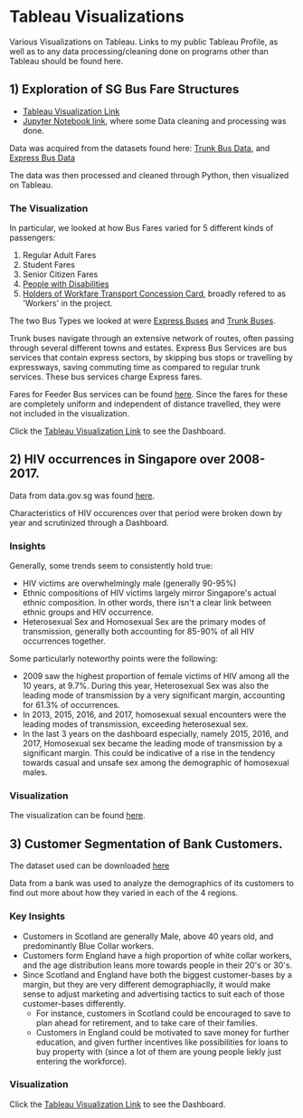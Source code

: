 # Tableau Visualizations
Various Visualizations on Tableau. Links to my public Tableau Profile, as well as to any data processing/cleaning done on programs other than Tableau should be found here.

## 1) Exploration of SG Bus Fare Structures

- [Tableau Visualization Link](https://public.tableau.com/profile/suyash2542#!/vizhome/ExplorationofSGBusFares/ExplorationofSGBusFares)
- [Jupyter Notebook link](https://github.com/SphericalSilver/Tableau-Visualizations/blob/master/SG%20Bus%20Exploration.ipynb),  where some Data cleaning and processing was done. 

Data was acquired from the datasets found here: [Trunk Bus Data](https://data.gov.sg/dataset/fare-structure-for-trunk-bus-services), and [Express Bus Data](https://data.gov.sg/dataset/fare-for-express-bus-services)

The data was then processed and cleaned through Python, then visualized on Tableau.

### The Visualization

In particular, we looked at how Bus Fares varied for 5 different kinds of passengers:
1. Regular Adult Fares
2. Student Fares
3. Senior Citizen Fares
4. [People with Disabilities](https://www.transitlink.com.sg/PSdetail.aspx?ty=art&Id=96)
5. [Holders of Workfare Transport Concession Card](https://www.transitlink.com.sg/PSdetail.aspx?ty=art&Id=95), broadly refered to as 'Workers' in the project.

The two Bus Types we looked at were [Express Buses](https://landtransportguru.net/express-bus-services/) and [Trunk Buses](https://www.mytransport.sg/content/mytransport/home/commuting/busservices.html#Trunk_Buses).

Trunk buses navigate through an extensive network of routes, often passing through several different towns and estates. Express Bus Services are bus services that contain express sectors, by skipping bus stops or travelling by expressways, saving commuting time as compared to regular trunk services. These bus services charge Express fares.

Fares for Feeder Bus services can be found [here](https://data.gov.sg/dataset/fare-for-feeder-bus-services). Since the fares for these are completely uniform and independent of distance travelled, they were not included in the visualization.

Click the [Tableau Visualization Link](https://public.tableau.com/profile/suyash2542#!/vizhome/ExplorationofSGBusFares/ExplorationofSGBusFares) to see the Dashboard.

## 2) HIV occurrences in Singapore over 2008-2017.

Data from data.gov.sg was found [here](https://data.gov.sg/dataset/hiv-notification-rate-per-million-population?resource_id=6a9550b5-3cf8-4f98-93c8-10368a133003). 

Characteristics of HIV occurences over that period were broken down by year and scrutinized through a Dashboard.

### Insights

Generally, some trends seem to consistently hold true:

- HIV victims are overwhelmingly male (generally 90-95%)
- Ethnic compositions of HIV victims largely mirror Singapore's actual ethnic composition. In other words, there isn't a clear link between ethnic groups and HIV occurrence.
- Heterosexual Sex and Homosexual Sex are the primary modes of transmission, generally both accounting for 85-90% of all HIV occurrences together.

Some particularly noteworthy points were the following:

- 2009 saw the highest proportion of female victims of HIV among all the 10 years, at 9.7%. During this year, Heterosexual Sex was also the leading mode of transmission by a very significant margin, accounting for 61.3% of occurrences.
- In 2013, 2015, 2016, and 2017, homosexual sexual encounters were the leading modes of transmission, exceeding heterosexual sex. 
- In the last 3 years on the dashboard especially, namely 2015, 2016, and 2017, Homosexual sex became the leading mode of transmission by a significant margin. This could be indicative of a rise in the tendency towards casual and unsafe sex among the demographic of homosexual males.


### Visualization

The visualization can be found [here](https://public.tableau.com/profile/suyash2542#!/vizhome/HIVOccurrencesSingapore/Dashboard1).


## 3) Customer Segmentation of Bank Customers.

The dataset used can be downloaded [here](https://sds-platform-private.s3-us-east-2.amazonaws.com/uploads/P1-UK-Bank-Customers.csv)

Data from a bank was used to analyze the demographics of its customers to find out more about how they varied in each of the 4 regions.

### Key Insights

- Customers in Scotland are generally Male, above 40 years old, and predominantly Blue Collar workers. 
- Customers form England have a high proportion of white collar workers, and the age distribution leans more towards people in their 20's or 30's.
- Since Scotland and England have both the biggest customer-bases by a margin, but they are very different demographiaclly, it would make sense to adjust marketing and advertising tactics to suit each of those customer-bases differently.
    - For instance, customers in Scotland could be encouraged to save to plan ahead for retirement, and to take care of their families.
    - Customers in England could be motivated to save money for further education, and given further incentives like possibilities for loans to buy property with (since a lot of them are young people liekly just entering the workforce).

### Visualization

Click the [Tableau Visualization Link](https://public.tableau.com/profile/suyash2542#!/vizhome/CustomerSegmentationDashboardStory/Story1) to see the Dashboard.
